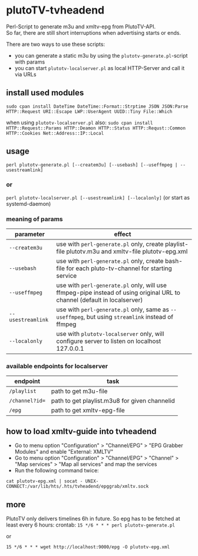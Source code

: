 # plutoTV-tvheadend
Perl-Script to generate m3u and xmltv-epg from PlutoTV-API.  
So far, there are still short interruptions when advertising starts or ends.  
      
There are two ways to use these scripts:
* you can generate a static m3u by using the `plutotv-generate.pl`-script with params 
* you can start `plutotv-localserver.pl` as local HTTP-Server and call it via URLs


## install used modules
`sudo cpan install DateTime DateTime::Format::Strptime JSON JSON:Parse HTTP::Request URI::Escape LWP::UserAgent UUID::Tiny File::Which`

when using `plutotv-localserver.pl` also:
`sudo cpan install HTTP::Request::Params HTTP::Deamon HTTP::Status HTTP::Requst::Common HTTP::Cookies Net::Address::IP::Local`


## usage
`perl plutotv-generate.pl [--createm3u] [--usebash] [--useffmpeg | --usestreamlink]`

### or
`perl plutotv-localserver.pl [--usestreamlink] [--localonly]` (or start as systemd-daemon)

### meaning of params
|parameter | effect |
|-|-|
| `--createm3u` | use with `perl-generate.pl` only, create playlist-file plutotv.m3u and xmltv-file plutotv-epg.xml |
| `--usebash` | use with `perl-generate.pl` only, create bash-file for each pluto-tv-channel for starting service |
| `--useffmpeg` | use with `perl-generate.pl` only, will use ffmpeg-pipe instead of using original URL to channel (default in localserver) |
| `--usestreamlink` | use with `perl-generate.pl` only, same as `--useffmpeg`, but using `streamlink` instead of ffmpeg |
| `--localonly` | use with `plutotv-localserver` only, will configure server to listen on localhost 127.0.0.1 |

### available endpoints for localserver
|endpoint | task |
|-|-|
|`/playlist`|path to get m3u-file|
|`/channel?id=`|path to get playlist.m3u8 for given channelid|
|`/epg`|path to get xmltv-epg-file|

## how to load xmltv-guide into tvheadend
* Go to menu option "Configuration" > "Channel/EPG" > "EPG Grabber Modules" and enable "External: XMLTV"
* Go to menu option "Configuration" > "Channel/EPG" > "Channel" > "Map services" > "Map all services" and map the services
* Run the following command twice:

`cat plutotv-epg.xml | socat - UNIX-CONNECT:/var/lib/hts/.hts/tvheadend/epggrab/xmltv.sock`


## more
PlutoTV only delivers timelines 6h in future. So epg has to be fetched at least every 6 hours:
crontab:
`15 */6 * * * perl plutotv-generate.pl`

or

`15 */6 * * * wget http://localhost:9000/epg -O plutotv-epg.xml`

